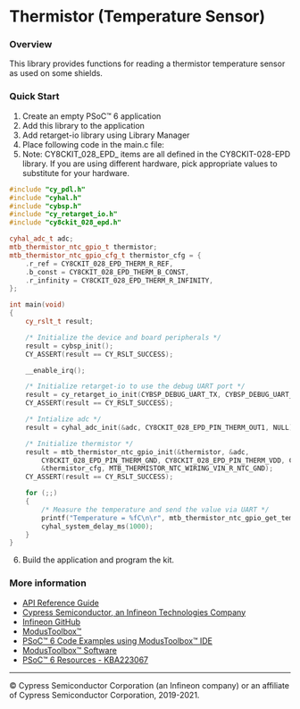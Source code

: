 # Thermistor (Temperature Sensor)

### Overview

This library provides functions for reading a thermistor temperature sensor as used on some shields.

### Quick Start
1. Create an empty PSoC™ 6 application
2. Add this library to the application
3. Add retarget-io library using Library Manager
4. Place following code in the main.c file:
5. Note: CY8CKIT_028_EPD_ items are all defined in the CY8CKIT-028-EPD library. If you are using different hardware, pick appropriate values to substitute for your hardware.
```cpp
#include "cy_pdl.h"
#include "cyhal.h"
#include "cybsp.h"
#include "cy_retarget_io.h"
#include "cy8ckit_028_epd.h"

cyhal_adc_t adc;
mtb_thermistor_ntc_gpio_t thermistor;
mtb_thermistor_ntc_gpio_cfg_t thermistor_cfg = {
    .r_ref = CY8CKIT_028_EPD_THERM_R_REF,
    .b_const = CY8CKIT_028_EPD_THERM_B_CONST,
    .r_infinity = CY8CKIT_028_EPD_THERM_R_INFINITY,
};

int main(void)
{
    cy_rslt_t result;

    /* Initialize the device and board peripherals */
    result = cybsp_init();
    CY_ASSERT(result == CY_RSLT_SUCCESS);

    __enable_irq();

    /* Initialize retarget-io to use the debug UART port */
    result = cy_retarget_io_init(CYBSP_DEBUG_UART_TX, CYBSP_DEBUG_UART_RX, CY_RETARGET_IO_BAUDRATE);
    CY_ASSERT(result == CY_RSLT_SUCCESS);

    /* Intialize adc */
    result = cyhal_adc_init(&adc, CY8CKIT_028_EPD_PIN_THERM_OUT1, NULL);

    /* Initialize thermistor */
    result = mtb_thermistor_ntc_gpio_init(&thermistor, &adc,
        CY8CKIT_028_EPD_PIN_THERM_GND, CY8CKIT_028_EPD_PIN_THERM_VDD, CY8CKIT_028_EPD_PIN_THERM_OUT1,
        &thermistor_cfg, MTB_THERMISTOR_NTC_WIRING_VIN_R_NTC_GND);
    CY_ASSERT(result == CY_RSLT_SUCCESS);

    for (;;)
    {
        /* Measure the temperature and send the value via UART */
        printf("Temperature = %fC\n\r", mtb_thermistor_ntc_gpio_get_temp(&thermistor));
        cyhal_system_delay_ms(1000);
    }
}
```
6. Build the application and program the kit.

### More information

* [API Reference Guide](https://infineon.github.io/thermistor/html/index.html)
* [Cypress Semiconductor, an Infineon Technologies Company](http://www.cypress.com)
* [Infineon GitHub](https://github.com/infineon)
* [ModusToolbox™](https://www.cypress.com/products/modustoolbox-software-environment)
* [PSoC™ 6 Code Examples using ModusToolbox™ IDE](https://github.com/infineon/Code-Examples-for-ModusToolbox-Software)
* [ModusToolbox™ Software](https://github.com/Infineon/modustoolbox-software)
* [PSoC™ 6 Resources - KBA223067](https://community.cypress.com/docs/DOC-14644)

---
© Cypress Semiconductor Corporation (an Infineon company) or an affiliate of Cypress Semiconductor Corporation, 2019-2021.
